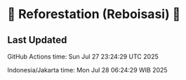 
# 🌳 Reforestation (Reboisasi) 🌲

## Last Updated

GitHub Actions time: Sun Jul 27 23:24:29 UTC 2025

Indonesia/Jakarta time: Mon Jul 28 06:24:29 WIB 2025
